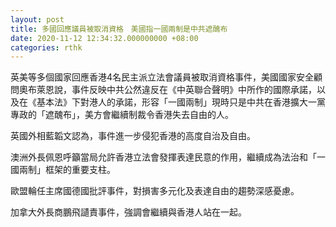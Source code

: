 ```yaml
---
layout: post
title: 多國回應議員被取消資格　美國指一國兩制是中共遮醜布
date: 2020-11-12 12:34:32.000000000 +08:00
categories: rthk
---
```


英美等多個國家回應香港4名民主派立法會議員被取消資格事件，美國國家安全顧問奧布萊恩說，事件反映中共公然違反在《中英聯合聲明》中所作的國際承諾，以及在《基本法》下對港人的承諾，形容「一國兩制」現時只是中共在香港擴大一黨專政的「遮醜布」，美方會繼續制裁令香港失去自由的人。

英國外相藍韜文認為，事件進一步侵犯香港的高度自治及自由。

澳洲外長佩恩呼籲當局允許香港立法會發揮表達民意的作用，繼續成為法治和「一國兩制」框架的重要支柱。

歐盟輪任主席國德國批評事件，對損害多元化及表達自由的趨勢深感憂慮。

加拿大外長商鵬飛讉責事件，強調會繼續與香港人站在一起。
